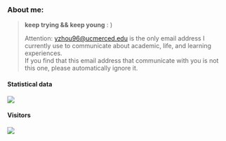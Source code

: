 

### About me:

>    **keep trying && keep young** 
>   :  )
>    
>   Attention: yzhou96@ucmerced.edu is the only email address I currently use to communicate about academic, life, and learning experiences.  
>   If you find that this email address that communicate with you is not this one, please automatically ignore it.
> 

#### Statistical data


<img align="right" src="https://github-readme-stats.vercel.app/api/top-langs/?username=yaoyunzhou&layout=compact&langs_count=8&hide_title=true&hide_border=true&hide=css,stylus,html,javascript,pug" alt="">

![](https://github-readme-stats.vercel.app/api?username=yaoyunzhou&show_icons=true&include_all_commits=true&hide_title=true&hide_border=true)

#### Visitors

![](https://count.getloli.com/get/@yaoyunzhou?theme=gelbooru)



